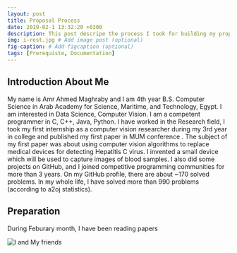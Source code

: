 ```yaml
---
layout: post
title: Proposal Process
date: 2019-02-1 13:32:20 +0300
description: This post descripe the process I took for building my proposal with Red Hen Lab starting from Feburary 2019 till May 2019
img: i-rest.jpg # Add image post (optional)
fig-caption: # Add figcaption (optional)
tags: [Prerequiste, Documentation]
---
```

## Introduction About Me 

My name is Amr Ahmed Maghraby and I am 4th year B.S. Computer Science in Arab Academy for Science, Maritime, and Technology, Egypt. I am interested in Data Science, Computer Vision.
I am a competent programmer in C, C++, Java, Python. I have worked in the Research field, I took my first internship as a computer vision researcher during my 3rd year in college and published my first paper in MUM conference . The subject of my first paper was about using computer vision algorithms to replace medical devices for detecting Hepatitis C virus. I invented a small device which will be used to capture images of blood samples.
I also did some projects on GitHub, and I joined competitive programming communities for more than 3 years. On my GitHub profile, there are about ~170 solved problems. In my whole life, I have solved more than 990 problems (according to a2oj statistics).

## Preparation 

During Feburary month, I have been reading papers 


![I and My friends]({{site.baseurl}}/assets/img/we-in-rest.jpg)

